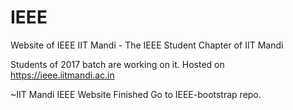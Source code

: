 # IEEE

Website of IEEE IIT Mandi - The IEEE Student Chapter of IIT Mandi

Students of 2017 batch are working on it. Hosted on https://ieee.iitmandi.ac.in

~IIT Mandi IEEE
Website Finished
Go to IEEE-bootstrap repo.

